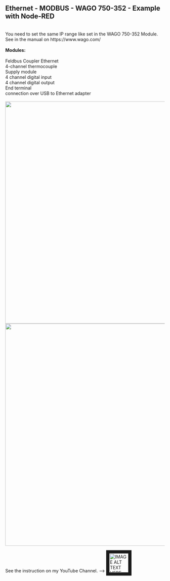 <h2>Ethernet - MODBUS - WAGO 750-352 - Example with Node-RED</h2>
</br>
You need to set the same IP range like set in the WAGO 750-352 Module.
See in the manual on https://www.wago.com/
</br></br>
<b>Modules: </b>
</br></br>
Feldbus Coupler Ethernet </br>
4-channel thermocouple</br> 
Supply module </br>
4 channel digital input </br>
4 channel digital output </br>
End terminal </br>
connection over USB to Ethernet adapter </br>
</br>

<img src="https://user-images.githubusercontent.com/36192933/55282880-e5881a00-534d-11e9-9bf3-04f12628d9fd.png" width="700">


<img src="https://user-images.githubusercontent.com/36192933/52901923-24349b80-320a-11e9-8038-cafc65cf509f.png" width="700">


See the instruction on my YouTube Channel. --> <a href="https://youtu.be/4s56FcxEOWA" target="_blank">
 <img src="https://user-images.githubusercontent.com/36192933/50377674-d0e70800-0621-11e9-9848-b41b02b2e1ac.png" alt="IMAGE ALT TEXT HERE" width="60" border="10" />
</a>
</br>
</br>

